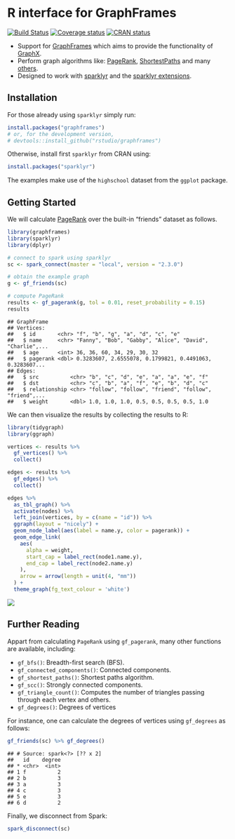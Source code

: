 R interface for GraphFrames
================

[![Build
Status](https://travis-ci.org/rstudio/graphframes.svg?branch=master)](https://travis-ci.org/rstudio/graphframes)
[![Coverage
status](https://codecov.io/gh/rstudio/graphframes/branch/master/graph/badge.svg)](https://codecov.io/github/rstudio/graphframes?branch=master)
[![CRAN
status](https://www.r-pkg.org/badges/version/graphframes)](https://cran.r-project.org/package=graphframes)

  - Support for [GraphFrames](https://graphframes.github.io/) which aims
    to provide the functionality of
    [GraphX](http://spark.apache.org/graphx/).
  - Perform graph algorithms like:
    [PageRank](https://graphframes.github.io/api/scala/index.html#org.graphframes.lib.PageRank),
    [ShortestPaths](https://graphframes.github.io/api/scala/index.html#org.graphframes.lib.ShortestPaths)
    and many [others](https://graphframes.github.io/api/scala/#package).
  - Designed to work with [sparklyr](https://spark.rstudio.com) and the
    [sparklyr extensions](http://spark.rstudio.com/extensions.html).

## Installation

For those already using `sparklyr` simply run:

``` r
install.packages("graphframes")
# or, for the development version,
# devtools::install_github("rstudio/graphframes")
```

Otherwise, install first `sparklyr` from CRAN using:

``` r
install.packages("sparklyr")
```

The examples make use of the `highschool` dataset from the `ggplot`
package.

## Getting Started

We will calculate [PageRank](https://en.wikipedia.org/wiki/PageRank)
over the built-in “friends” dataset as follows.

``` r
library(graphframes)
library(sparklyr)
library(dplyr)

# connect to spark using sparklyr
sc <- spark_connect(master = "local", version = "2.3.0")

# obtain the example graph
g <- gf_friends(sc)

# compute PageRank
results <- gf_pagerank(g, tol = 0.01, reset_probability = 0.15)
results
```

    ## GraphFrame
    ## Vertices:
    ##   $ id       <chr> "f", "b", "g", "a", "d", "c", "e"
    ##   $ name     <chr> "Fanny", "Bob", "Gabby", "Alice", "David", "Charlie",...
    ##   $ age      <int> 36, 36, 60, 34, 29, 30, 32
    ##   $ pagerank <dbl> 0.3283607, 2.6555078, 0.1799821, 0.4491063, 0.3283607...
    ## Edges:
    ##   $ src          <chr> "b", "c", "d", "e", "a", "a", "e", "f"
    ##   $ dst          <chr> "c", "b", "a", "f", "e", "b", "d", "c"
    ##   $ relationship <chr> "follow", "follow", "friend", "follow", "friend",...
    ##   $ weight       <dbl> 1.0, 1.0, 1.0, 0.5, 0.5, 0.5, 0.5, 1.0

We can then visualize the results by collecting the results to R:

``` r
library(tidygraph)
library(ggraph)

vertices <- results %>%
  gf_vertices() %>%
  collect()

edges <- results %>%
  gf_edges() %>%
  collect()

edges %>%
  as_tbl_graph() %>%
  activate(nodes) %>%
  left_join(vertices, by = c(name = "id")) %>%
  ggraph(layout = "nicely") +
  geom_node_label(aes(label = name.y, color = pagerank)) +
  geom_edge_link(
    aes(
      alpha = weight,
      start_cap = label_rect(node1.name.y),
      end_cap = label_rect(node2.name.y)
    ),
    arrow = arrow(length = unit(4, "mm"))
  ) +
  theme_graph(fg_text_colour = 'white')
```

![](tools/readme/unnamed-chunk-4-1.png)<!-- -->

## Further Reading

Appart from calculating `PageRank` using `gf_pagerank`, many other
functions are available, including:

  - `gf_bfs()`: Breadth-first search (BFS).
  - `gf_connected_components()`: Connected components.
  - `gf_shortest_paths()`: Shortest paths algorithm.
  - `gf_scc()`: Strongly connected components.
  - `gf_triangle_count()`: Computes the number of triangles passing
    through each vertex and others.
  - `gf_degrees()`: Degrees of vertices

For instance, one can calculate the degrees of vertices using
`gf_degrees` as follows:

``` r
gf_friends(sc) %>% gf_degrees()
```

    ## # Source: spark<?> [?? x 2]
    ##   id    degree
    ## * <chr>  <int>
    ## 1 f          2
    ## 2 b          3
    ## 3 a          3
    ## 4 c          3
    ## 5 e          3
    ## 6 d          2

Finally, we disconnect from Spark:

``` r
spark_disconnect(sc)
```
